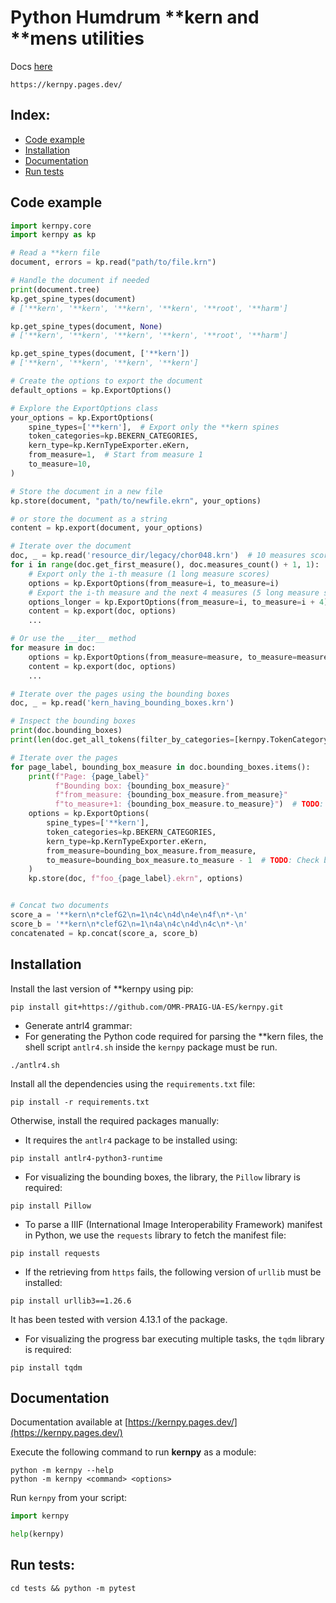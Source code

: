 # Python Humdrum **kern and **mens utilities

Docs [here](https://kernpy.pages.dev/)
```shell
https://kernpy.pages.dev/
```

## Index:
- [Code example](#code-example)
- [Installation](#installation)
- [Documentation](#documentation)
- [Run tests](#run-tests)


## Code example

```python
import kernpy.core
import kernpy as kp

# Read a **kern file
document, errors = kp.read("path/to/file.krn")

# Handle the document if needed
print(document.tree)
kp.get_spine_types(document)
# ['**kern', '**kern', '**kern', '**kern', '**root', '**harm']

kp.get_spine_types(document, None)
# ['**kern', '**kern', '**kern', '**kern', '**root', '**harm']

kp.get_spine_types(document, ['**kern'])
# ['**kern', '**kern', '**kern', '**kern']

# Create the options to export the document
default_options = kp.ExportOptions()

# Explore the ExportOptions class
your_options = kp.ExportOptions(
    spine_types=['**kern'],  # Export only the **kern spines
    token_categories=kp.BEKERN_CATEGORIES,
    kern_type=kp.KernTypeExporter.eKern,
    from_measure=1,  # Start from measure 1
    to_measure=10,
)

# Store the document in a new file
kp.store(document, "path/to/newfile.ekrn", your_options)

# or store the document as a string
content = kp.export(document, your_options)

# Iterate over the document
doc, _ = kp.read('resource_dir/legacy/chor048.krn')  # 10 measures score
for i in range(doc.get_first_measure(), doc.measures_count() + 1, 1):  # from 1 to 11, step 1
    # Export only the i-th measure (1 long measure scores)
    options = kp.ExportOptions(from_measure=i, to_measure=i)
    # Export the i-th measure and the next 4 measures (5 long measure scores)
    options_longer = kp.ExportOptions(from_measure=i, to_measure=i + 4)
    content = kp.export(doc, options)
    ...

# Or use the __iter__ method
for measure in doc:
    options = kp.ExportOptions(from_measure=measure, to_measure=measure)
    content = kp.export(doc, options)
    ...

# Iterate over the pages using the bounding boxes
doc, _ = kp.read('kern_having_bounding_boxes.krn')

# Inspect the bounding boxes
print(doc.bounding_boxes)
print(len(doc.get_all_tokens(filter_by_categories=[kernpy.TokenCategory.BOUNDING_BOXES])) > 0)

# Iterate over the pages
for page_label, bounding_box_measure in doc.bounding_boxes.items():
    print(f"Page: {page_label}"
          f"Bounding box: {bounding_box_measure}"
          f"from_measure: {bounding_box_measure.from_measure}"
          f"to_measure+1: {bounding_box_measure.to_measure}")  # TODO: Check bounds
    options = kp.ExportOptions(
        spine_types=['**kern'],
        token_categories=kp.BEKERN_CATEGORIES,
        kern_type=kp.KernTypeExporter.eKern,
        from_measure=bounding_box_measure.from_measure,
        to_measure=bounding_box_measure.to_measure - 1  # TODO: Check bounds
    )
    kp.store(doc, f"foo_{page_label}.ekrn", options)


# Concat two documents
score_a = '**kern\n*clefG2\n=1\n4c\n4d\n4e\n4f\n*-\n'
score_b = '**kern\n*clefG2\n=1\n4a\n4c\n4d\n4c\n*-\n'
concatenated = kp.concat(score_a, score_b)
```


## Installation

Install the last version of **kernpy using pip:
```shell
pip install git+https://github.com/OMR-PRAIG-UA-ES/kernpy.git 
```


- Generate antrl4 grammar:
- For generating the Python code required for parsing the **kern files, the shell script `antlr4.sh` inside the `kernpy` package must be run.

```shell
./antlr4.sh
```

Install all the dependencies using the `requirements.txt` file:
```shell
pip install -r requirements.txt
```

Otherwise, install the required packages manually:


- It requires the `antlr4` package to be installed using:
```shell
pip install antlr4-python3-runtime
```


- For visualizing the bounding boxes, the library, the `Pillow` library is required:
```shell
pip install Pillow
```

- To parse a IIIF (International Image Interoperability Framework) manifest in Python, we use the `requests` library to fetch the manifest file:
```shell
pip install requests
```

- If the retrieving from `https` fails, the following version of `urllib` must be installed:
```shell
pip install urllib3==1.26.6
```

It has been tested with version 4.13.1 of the package.


- For visualizing the progress bar executing multiple tasks, the `tqdm` library is required:
```shell
pip install tqdm
```

## Documentation
Documentation available at [https://kernpy.pages.dev/](https://kernpy.pages.dev/)


Execute the following command to run **kernpy** as a module:
```shell
python -m kernpy --help
python -m kernpy <command> <options>
```

Run `kernpy` from your script:
```python
import kernpy

help(kernpy)
```


## Run tests:
```shell
cd tests && python -m pytest
```
